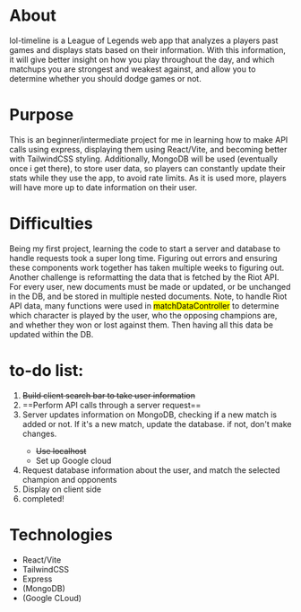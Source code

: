 <h1>About</h1>

<p>lol-timeline is a League of Legends web app that analyzes a players past games and displays stats based on their information. With this information, it will give better insight on how you play throughout the day, and which matchups you are strongest and weakest against, and allow you to determine whether you should dodge games or not.</p>

<h1>Purpose</h1>

<p>This is an beginner/intermediate project for me in learning how to make API calls using express, displaying them using React/Vite, and becoming better with TailwindCSS styling. Additionally, MongoDB will be used (eventually once i get there), to store user data, so players can constantly update their stats while they use the app, to avoid rate limits. As it is used more, players will have more up to date information on their user.</p>

<h1>Difficulties</h1>
<p>Being my first project, learning the code to start a server and database to handle requests took a super long time. Figuring out errors and ensuring these components work together has taken multiple weeks to figuring out. Another challenge is reformatting the data that is fetched by the Riot API. For every user, new documents must be made or updated, or be unchanged in the DB, and be stored in multiple nested documents. Note, to handle Riot API data, many functions were used in <mark>matchDataController</mark> to determine which character is played by the user, who the opposing champions are, and whether they won or lost against them. Then having all this data be updated within the DB.</p>


<h1>to-do list:</h1>
<ol>
  <li><s>Build client search bar to take user information</s></li>
  <li>==Perform API calls through a server request==</li>
  <li>Server updates information on MongoDB, checking if a new match is added or not. If it's a new match, update the database. if not, don't make changes.</li>
    <ul>
      <li><s>Use localhost</s></li>
      <li>Set up Google cloud</li>
    </ul>
  <li>Request database information about the user, and match the selected champion and opponents</li>
  <li>Display on client side</li>
  <li>completed!</li>
</ol>
<h1>Technologies</h1>
<ul>
  <li>React/Vite</li>
  <li>TailwindCSS</li>
  <li>Express</li>
  <li>(MongoDB)</li>
  <li>(Google CLoud)</li>
</ul>
